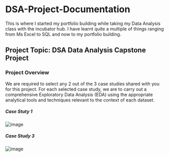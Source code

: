 # DSA-Project-Documentation
This is where I started my portfolio building while taking my Data Analysis class with the incubator hub. I have learnt quite a multiple of things ranging from Ms Excel to SQL and now to my portfolio building.

## Project Topic: DSA Data Analysis Capstone Project

### Project Overview
We are required to select any 2 out of the 3 case studies shared with you for this project.
For each selected case study, we are to carry out a comprehensive Exploratory Data Analysis (EDA) using the appropriate analytical tools and techniques relevant to the context of each dataset.

##### Case Stuty 1
![image](https://github.com/user-attachments/assets/38f55c58-3435-4891-8317-9b8ba1f81d38)


##### Case Study 3
![image](https://github.com/user-attachments/assets/0eb8900b-d2d7-4997-9bef-479b9a9f6d77)
